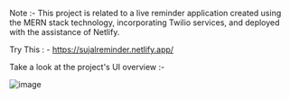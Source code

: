 Note :- This project is related to a live reminder application created using the MERN stack technology, incorporating Twilio services, and deployed with the assistance of Netlify.


Try This : - https://sujalreminder.netlify.app/


Take a look at the project's UI overview :-

![image](https://github.com/SUJALGPM/Reminder-Frontend/assets/122919895/cd691dc0-15c6-401b-b606-3b440f7adb0c)
